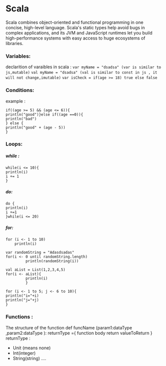 # Scala
Scala combines object-oriented and functional programming in one concise, high-level language. Scala's static types help avoid bugs in complex applications, and its JVM and JavaScript runtimes let you build high-performance systems with easy access to huge ecosystems of libraries.

### Variables:
declarition of varaibles in scala :
`var myName = "dsadsa" (var is similar to js,mutable)`
`val myName = "dsadsa" (val is similar to const in js , it will not change,imutable)`
`var isCheck = if(age >= 18) true else false`

### Conditions:
example :

    if((age >= 5) && (age <= 6)){
    println("good")}else if((age ==0)){
    println("bad")
    } else {
    println("good" + (age - 5))
    }

### Loops:
##### while :
    while(i <= 10){
    println(i)
    i += 1
    }
##### do:
    do {
    println(i)
    i +=1
    }while(i <= 20)
##### for:
    for (i <- 1 to 10)
    	println(i)

    var randomString = "Adasdsadas"
    for(i <- 0 until randomString.length)
    		 println(randomString(i))

    val aList = List(1,2,3,4,5)
    for(i <- aList){
    		 println(i)
    		 }
			 
    for (i <- 1 to 5; j <- 6 to 10){
    println("i="+i)
    println("j="+j)
    }

### Functions :
The structure of the function 
    def funcName (param1:dataType ,param2:dataType ): returnType ={
    function body
    return valueToReturn
    }
returnType : 
- Unit (means none)
- Int(integer)
- String(string)
....
